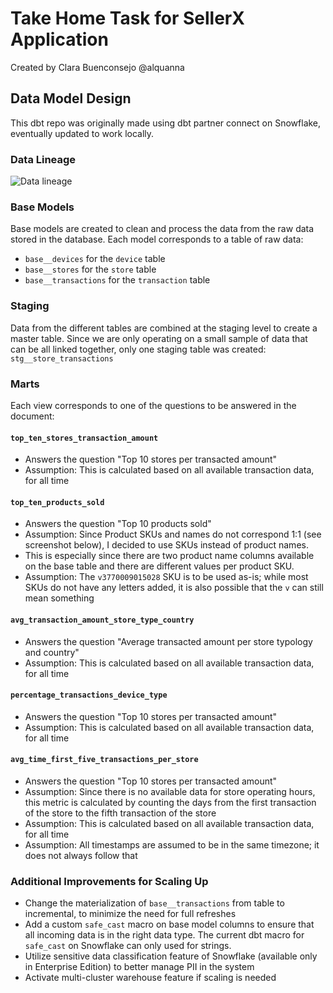 # Take Home Task for SellerX Application
Created by Clara Buenconsejo @alquanna

## Data Model Design

This dbt repo was originally made using dbt partner connect on Snowflake, eventually updated to work locally.

### Data Lineage
![Data lineage](https://storage.googleapis.com/clara_public/SCR-20250725-tmim.png "Data Lineage via dbt docs")

### Base Models

Base models are created to clean and process the data from the raw data stored in the database.
Each model corresponds to a table of raw data:

- `base__devices` for the `device` table
- `base__stores` for the `store` table
- `base__transactions` for the `transaction` table

### Staging

Data from the different tables are combined at the staging level to create a master table.
Since we are only operating on a small sample of data that can be all linked together, only one staging table was created: `stg__store_transactions`

### Marts

Each view corresponds to one of the questions to be answered in the document:

#### `top_ten_stores_transaction_amount`

- Answers the question "Top 10 stores per transacted amount"
- Assumption: This is calculated based on all available transaction data, for all time

#### `top_ten_products_sold`

- Answers the question "Top 10 products sold"
- Assumption: Since Product SKUs and names do not correspond 1:1 (see screenshot below), I decided to use SKUs instead of product names. 
- This is especially since there are two product name columns available on the base table and there are different values per product SKU.
- Assumption: The `v3770009015028` SKU is to be used as-is; while most SKUs do not have any letters added, it is also possible that the `v` can still mean something

#### `avg_transaction_amount_store_type_country`

- Answers the question "Average transacted amount per store typology and country"
- Assumption: This is calculated based on all available transaction data, for all time

#### `percentage_transactions_device_type`

- Answers the question "Top 10 stores per transacted amount"
- Assumption: This is calculated based on all available transaction data, for all time

#### `avg_time_first_five_transactions_per_store`

- Answers the question "Top 10 stores per transacted amount"
- Assumption: Since there is no available data for store operating hours, this metric is calculated by counting the days from the first transaction of the store to the fifth transaction of the store
- Assumption: This is calculated based on all available transaction data, for all time
- Assumption: All timestamps are assumed to be in the same timezone; it does not always follow that 

### Additional Improvements for Scaling Up

- Change the materialization of `base__transactions` from table to incremental, to minimize the need for full refreshes
- Add a custom `safe_cast` macro on base model columns to ensure that all incoming data is in the right data type. The current dbt macro for `safe_cast` on Snowflake can only used for strings.
- Utilize sensitive data classification feature of Snowflake (available only in Enterprise Edition) to better manage PII in the system
- Activate multi-cluster warehouse feature if scaling is needed
